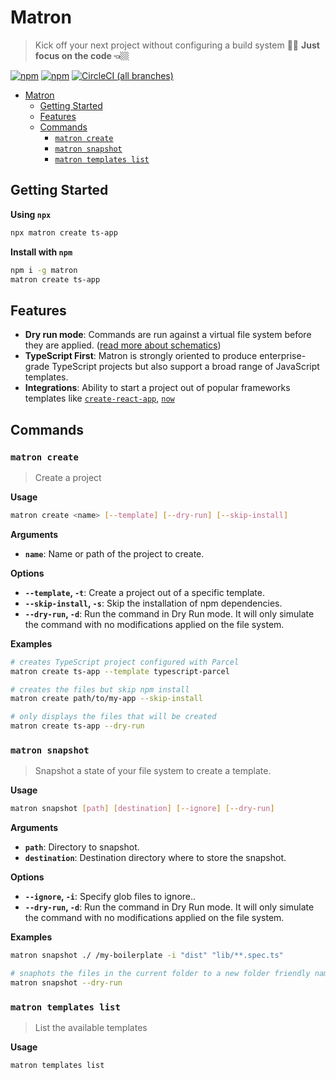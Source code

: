 # Matron

> Kick off your next project without configuring a build system ✋🏼
> **Just focus on the code 👈🏼**

[![npm](https://img.shields.io/npm/v/matron.svg?style=for-the-badge)](https://www.npmjs.com/package/matron) [![npm](https://img.shields.io/npm/dy/matron.svg?style=for-the-badge)](https://npm-stat.com/charts.html?package=matron) [![CircleCI (all branches)](https://img.shields.io/circleci/project/github/emyann/matron/master.svg?style=for-the-badge)](https://circleci.com/gh/emyann/matron)

- [Matron](#matron)
  - [Getting Started](#getting-started)
  - [Features](#features)
  - [Commands](#commands)
    - [`matron create`](#matron-create)
    - [`matron snapshot`](#matron-snapshot)
    - [`matron templates list`](#matron-templates-list)

## Getting Started

**Using `npx`**

```sh
npx matron create ts-app
```

**Install with `npm`**

```sh
npm i -g matron
matron create ts-app
```

## Features

- **Dry run mode**: Commands are run against a virtual file system before they are applied. ([read more about schematics](https://blog.angular.io/schematics-an-introduction-dc1dfbc2a2b2))
- **TypeScript First**: Matron is strongly oriented to produce enterprise-grade TypeScript projects but also support a broad range of JavaScript templates.
- **Integrations**: Ability to start a project out of popular frameworks templates like [`create-react-app`](https://github.com/facebook/create-react-app), [`now`](https://github.com/zeit/now-examples)

## Commands

### `matron create`

> Create a project

**Usage**

```sh
matron create <name> [--template] [--dry-run] [--skip-install]
```

**Arguments**

- **`name`**: Name or path of the project to create.

**Options**

- **`--template`, `-t`**: Create a project out of a specific template.
- **`--skip-install`, `-s`**: Skip the installation of npm dependencies.
- **`--dry-run`, `-d`**: Run the command in Dry Run mode. It will only simulate the command with no modifications applied on the file system.

**Examples**

```sh
# creates TypeScript project configured with Parcel
matron create ts-app --template typescript-parcel

# creates the files but skip npm install
matron create path/to/my-app --skip-install

# only displays the files that will be created
matron create ts-app --dry-run
```

### `matron snapshot`

> Snapshot a state of your file system to create a template.

**Usage**

```sh
matron snapshot [path] [destination] [--ignore] [--dry-run]
```

**Arguments**

- **`path`**: Directory to snapshot.
- **`destination`**: Destination directory where to store the snapshot.

**Options**

- **`--ignore`, `-i`**: Specify glob files to ignore..
- **`--dry-run`, `-d`**: Run the command in Dry Run mode. It will only simulate the command with no modifications applied on the file system.

**Examples**

```sh
matron snapshot ./ /my-boilerplate -i "dist" "lib/**.spec.ts"

# snaphots the files in the current folder to a new folder friendly named
matron snapshot --dry-run
```

### `matron templates list`

> List the available templates

**Usage**

```sh
matron templates list
```
